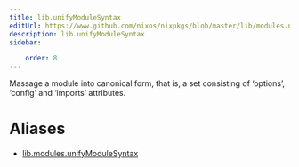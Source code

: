 ```yaml
---
title: lib.unifyModuleSyntax
editUrl: https://www.github.com/nixos/nixpkgs/blob/master/lib/modules.nix#L458C23
description: lib.unifyModuleSyntax
sidebar:

    order: 8
---
```


Massage a module into canonical form, that is, a set consisting
of ‘options’, ‘config’ and ‘imports’ attributes.


# Aliases

- [lib.modules.unifyModuleSyntax](reference/lib/modules/lib-modules-unifyModuleSyntax)


